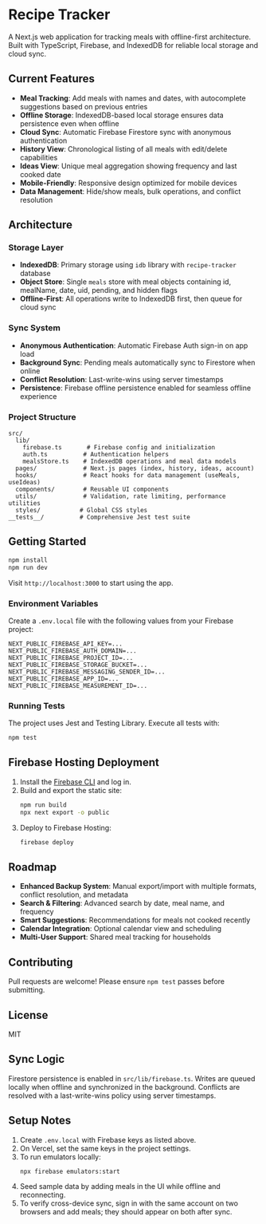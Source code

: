# Recipe Tracker

A Next.js web application for tracking meals with offline-first architecture. Built with TypeScript, Firebase, and IndexedDB for reliable local storage and cloud sync.

## Current Features
- **Meal Tracking**: Add meals with names and dates, with autocomplete suggestions based on previous entries
- **Offline Storage**: IndexedDB-based local storage ensures data persistence even when offline
- **Cloud Sync**: Automatic Firebase Firestore sync with anonymous authentication
- **History View**: Chronological listing of all meals with edit/delete capabilities
- **Ideas View**: Unique meal aggregation showing frequency and last cooked date
- **Mobile-Friendly**: Responsive design optimized for mobile devices
- **Data Management**: Hide/show meals, bulk operations, and conflict resolution

## Architecture

### Storage Layer
- **IndexedDB**: Primary storage using `idb` library with `recipe-tracker` database
- **Object Store**: Single `meals` store with meal objects containing id, mealName, date, uid, pending, and hidden flags
- **Offline-First**: All operations write to IndexedDB first, then queue for cloud sync

### Sync System
- **Anonymous Authentication**: Automatic Firebase Auth sign-in on app load
- **Background Sync**: Pending meals automatically sync to Firestore when online
- **Conflict Resolution**: Last-write-wins using server timestamps
- **Persistence**: Firebase offline persistence enabled for seamless offline experience

### Project Structure
```
src/
  lib/
    firebase.ts       # Firebase config and initialization
    auth.ts          # Authentication helpers
    mealsStore.ts    # IndexedDB operations and meal data models
  pages/             # Next.js pages (index, history, ideas, account)
  hooks/             # React hooks for data management (useMeals, useIdeas)
  components/        # Reusable UI components
  utils/             # Validation, rate limiting, performance utilities
  styles/           # Global CSS styles
__tests__/          # Comprehensive Jest test suite
```

## Getting Started
```bash
npm install
npm run dev
```
Visit `http://localhost:3000` to start using the app.

### Environment Variables
Create a `.env.local` file with the following values from your Firebase project:
```
NEXT_PUBLIC_FIREBASE_API_KEY=...
NEXT_PUBLIC_FIREBASE_AUTH_DOMAIN=...
NEXT_PUBLIC_FIREBASE_PROJECT_ID=...
NEXT_PUBLIC_FIREBASE_STORAGE_BUCKET=...
NEXT_PUBLIC_FIREBASE_MESSAGING_SENDER_ID=...
NEXT_PUBLIC_FIREBASE_APP_ID=...
NEXT_PUBLIC_FIREBASE_MEASUREMENT_ID=...
```

### Running Tests
The project uses Jest and Testing Library. Execute all tests with:
```bash
npm test
```

## Firebase Hosting Deployment
1. Install the [Firebase CLI](https://firebase.google.com/docs/cli) and log in.
2. Build and export the static site:
   ```bash
   npm run build
   npx next export -o public
   ```
3. Deploy to Firebase Hosting:
   ```bash
   firebase deploy
   ```

## Roadmap
- **Enhanced Backup System**: Manual export/import with multiple formats, conflict resolution, and metadata
- **Search & Filtering**: Advanced search by date, meal name, and frequency
- **Smart Suggestions**: Recommendations for meals not cooked recently
- **Calendar Integration**: Optional calendar view and scheduling
- **Multi-User Support**: Shared meal tracking for households

## Contributing
Pull requests are welcome! Please ensure `npm test` passes before submitting.

## License
MIT

## Sync Logic
Firestore persistence is enabled in `src/lib/firebase.ts`. Writes are queued locally when offline and synchronized in the background. Conflicts are resolved with a last-write-wins policy using server timestamps.

## Setup Notes
1. Create `.env.local` with Firebase keys as listed above.
2. On Vercel, set the same keys in the project settings.
3. To run emulators locally:
   ```bash
   npx firebase emulators:start
   ```
4. Seed sample data by adding meals in the UI while offline and reconnecting.
5. To verify cross-device sync, sign in with the same account on two browsers and add meals; they should appear on both after sync.
